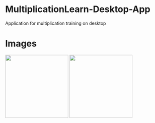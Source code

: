 # MultiplicationLearn-Desktop-App
Application for multiplication training on desktop 

# Images
<img src="https://github.com/Kevvski/MultiplicationLearn-Desktop-App/blob/main/Images/1.jpg" width="200">
<img src="https://github.com/Kevvski/MultiplicationLearn-Desktop-App/blob/main/Images/2.jpg" width="200">

